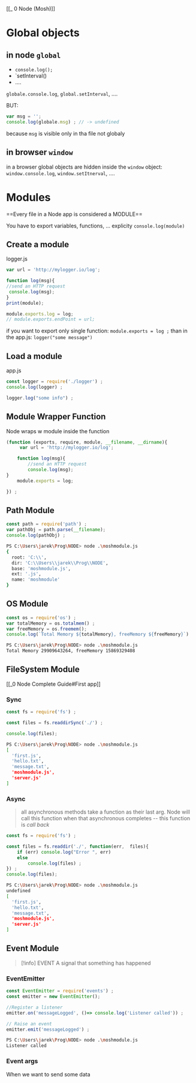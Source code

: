 [[_ 0 Node (Mosh)]]

# Global objects

## in node `global`
- `console.log();`
- `setInterval()
- ....

`globale.console.log`, `global.setInterval`, ....

BUT:
```js
var msg = '';
console.log(globale.msg) ; // -> undefined
```
because `msg` is visible only in tha file not globaly



## in browser `window`
in a browser global objects are hidden inside the `window` object: `window.console.log`, `window.setItnerval`, ....


# Modules
==Every file in a Node app is considered a MODULE==

You have to export variables, functions, ...  explicity
`console.log(module)`


## Create a module
logger.js
```js
var url = 'http://mylogger.io/log';

function log(msg){
//send an HTTP request
 console.log(msg);
}
print(module);

module.exports.log = log;
// module.exports.endPoint = url;
```
if you want to export only single function:
`module.exports = log ;`
than in the app.js: `logger("some message")`


## Load a module
app.js
```js
const logger = require('./logger') ;
console.log(logger) ;

logger.log("some info") ;

```

## Module Wrapper Function
Node wraps w module inside the function
```js
(function (exports, require, module, __filename, __dirname){
	 var url = 'http://mylogger.io/log';

	function log(msg){
		//send an HTTP request
		console.log(msg);
}
	module.exports = log;

}) ;
```


## Path Module

```js
const path = require('path') ;
var pathObj = path.parse(__filename);
console.log(pathObj) ;
```

```bash
PS C:\Users\jarek\Prog\NODE> node .\moshmodule.js
{
  root: 'C:\\',
  dir: 'C:\\Users\\jarek\\Prog\\NODE',
  base: 'moshmodule.js',
  ext: '.js',
  name: 'moshmodule'
}
```


## OS Module
```js
const os = require('os') ;
var totalMemory = os.totalmem() ;
var freeMemory = os.freemem();
console.log(`Total Memory ${totalMemory}, freeMemory ${freeMemory}`)
```

```bash
PS C:\Users\jarek\Prog\NODE> node .\moshmodule.js
Total Memory 29909643264, freeMemory 15869329408
```


## FileSystem Module
[[_0 Node Complete Guide#First app]]

### Sync
```js
const fs = require('fs') ;

const files = fs.readdirSync('./') ;

console.log(files);
```

```bash
PS C:\Users\jarek\Prog\NODE> node .\moshmodule.js
[
  'first.js',
  'hello.txt',
  'message.txt',
  'moshmodule.js',
  'server.js'
]
```

### Async
> all asynchronous methods take a function as their last arg. Node will call this function  when that asynchronous completes -- this function is *call back*
> 

```js
const fs = require('fs') ;

const files = fs.readdir('./', function(err,  files){
    if (err) console.log("Error ", err)
    else
        console.log(files) ;
}) ;
console.log(files);
```


```bash
PS C:\Users\jarek\Prog\NODE> node .\moshmodule.js
undefined
[
  'first.js',
  'hello.txt',
  'message.txt',
  'moshmodule.js',
  'server.js'
]
```


## Event Module

>[!info] EVENT
>A signal that something has happened

### EventEmitter
```jsx
const EventEmitter = require('events') ;
const emitter = new EventEmitter();

//Register a listener
emitter.on('messageLogged', ()=> console.log('Listener called')) ;

// Raise an event
emitter.emit('messageLogged') ;
```

```bash
PS C:\Users\jarek\Prog\NODE> node .\moshmodule.js
Listener called
```

### Event args
When we want to send some data

































